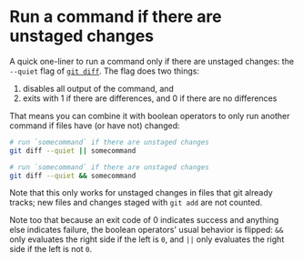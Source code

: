 # Run a command if there are unstaged changes

A quick one-liner to run a command only if there are unstaged changes: the `--quiet` flag of [`git diff`](https://git-scm.com/docs/git-diff). The flag does two things:

1. disables all output of the command, and
2. exits with 1 if there are differences, and 0 if there are no differences

That means you can combine it with boolean operators to only run another command if files have (or have not) changed:

```sh
# run `somecommand` if there are unstaged changes
git diff --quiet || somecommand

# run `somecommand` if there are unstaged changes
git diff --quiet && somecommand
```

Note that this only works for unstaged changes in files that git already tracks; new files and changes staged with `git add` are not counted.

Note too that because an exit code of 0 indicates success and anything else indicates failure, the boolean operators' usual behavior is flipped: `&&` only evaluates the right side if the left is `0`, and `||` only evaluates the right side if the left is not `0`.
